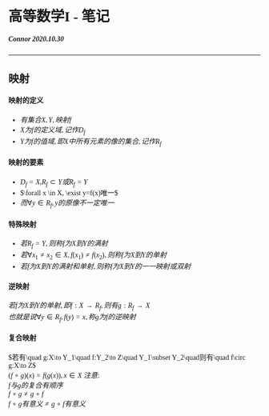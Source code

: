# <font face="宋体">高等数学I - 笔记
##### Connor 2020.10.30
---
## 映射
#### 映射的定义
* $有集合X,Y,映射f$
* $X为f的定义域,记作D_f$
* $Y为f的值域,即X中所有元素的像的集合,记作R_f$
#### 映射的要素
* $D_f = X$,$R_f \subset Y 或 R_f = Y$
* $\forall x \in X, \exist y=f(x)唯一$
* $而\forall y \in R_f, y的原像不一定唯一$
#### 特殊映射
* $若R_f = Y,则称f为X到Y的满射$
* $若\forall x_1\ne x_2 \in X,f(x_1)\ne f(x_2),则称f为X到Y的单射$
* $若f为X到Y的满射和单射,则称f为X到Y的一一映射或双射$
#### 逆映射
$若f为X到Y的单射,即f:X\to R_f,则有g:R_f\to X$<br>$也就是说\forall y\in R_f,f(y) = x,称g为f的逆映射$
#### 复合映射
$若有\quad g:X\to Y_1\quad f:Y_2\to Z\quad Y_1\subset Y_2\quad则有\quad f\circ g:X\to Z$<br>$(f\circ g)(x) = f(g(x)),x\in X$
$注意:$<br>$f与g的复合有顺序$<br>$f\circ g \ne g \circ f$<br>$f \circ g有意义 \ne g \circ f有意义$

